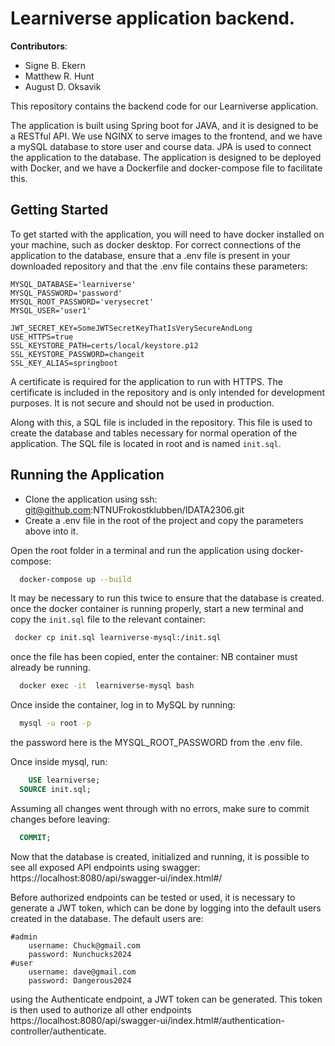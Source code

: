 # Learniverse application backend.

**Contributors**:
- Signe B. Ekern <br>
- Matthew R. Hunt
- August D. Oksavik

This repository contains the backend code for our Learniverse application.

The application is built using Spring boot for JAVA, and it is designed to be a RESTful API. We use NGINX to serve
images to the frontend, and we have a mySQL database to store user and course data. JPA is used to connect the
application to the database. The application is designed to be deployed with Docker, and we have a Dockerfile and 
docker-compose file to facilitate this.

## Getting Started
To get started with the application, you will need to have docker installed on your machine, such as docker desktop.
For correct connections of the application to the database, ensure that a .env file is present in your downloaded
repository and that the .env file contains these parameters:

```
MYSQL_DATABASE='learniverse'
MYSQL_PASSWORD='password'
MYSQL_ROOT_PASSWORD='verysecret'
MYSQL_USER='user1'

JWT_SECRET_KEY=SomeJWTSecretKeyThatIsVerySecureAndLong
USE_HTTPS=true
SSL_KEYSTORE_PATH=certs/local/keystore.p12
SSL_KEYSTORE_PASSWORD=changeit
SSL_KEY_ALIAS=springboot
````
A certificate is required for the application to run with HTTPS. The certificate is included in the repository
and is only intended for development purposes. It is not secure and should not be used in production.

Along with this, a SQL file is included in the repository. This file is used to create the database and tables
necessary for normal operation of the application. The SQL file is located in root and is named `init.sql`. 

## Running the Application

- Clone the application using ssh: git@github.com:NTNUFrokostklubben/IDATA2306.git  
- Create a .env file in the root of the project and copy the parameters above into it.  


Open the root folder in a terminal and run the application using docker-compose:
```bash
  docker-compose up --build
```
It may be necessary to run this twice to ensure that the database is created.  
once the docker container is running properly, start a new terminal and
copy the `init.sql` file to the relevant container:
```bash
 docker cp init.sql learniverse-mysql:/init.sql
```
once the file has been copied, enter the container: NB container must already be running.
```bash
  docker exec -it  learniverse-mysql bash
```
Once inside the container, log in to MySQL by running:
```bash
  mysql -u root -p
```
the password here is the MYSQL_ROOT_PASSWORD from the .env file.  

Once inside mysql, run:
```sql
    USE learniverse;
  SOURCE init.sql;
```
Assuming all changes went through with no errors, make sure to commit changes before leaving:
```sql
  COMMIT;
```
Now that the database is created, initialized and running, it is possible to see all exposed API endpoints using
swagger: https://localhost:8080/api/swagger-ui/index.html#/

Before authorized endpoints can be tested or used, it is necessary to generate a JWT token, which can be done by
logging into the default users created in the database. The default users are:
```
#admin
    username: Chuck@gmail.com
    password: Nunchucks2024
#user
    username: dave@gmail.com
    password: Dangerous2024
```
using the Authenticate endpoint, a JWT token can be generated. This token is then used to authorize all other endpoints
https://localhost:8080/api/swagger-ui/index.html#/authentication-controller/authenticate.